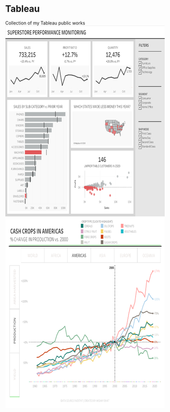 # Tableau
Collection of my Tableau public works
<img src="https://github.com/akshaybhatt0095/Tableau-Data-analysis/blob/main/Monitoring.png" width="1100" height="600">
<img src="https://github.com/akshaybhatt0095/Tableau-Data-analysis/blob/main/Dashboard%201.png" width="1100" height="600">
